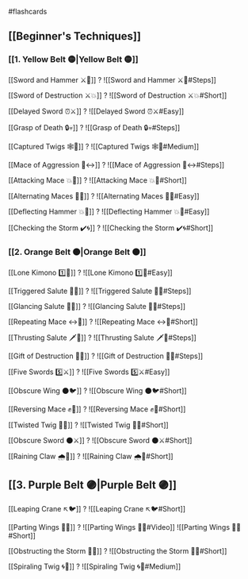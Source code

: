 #flashcards

## [[Beginner's Techniques]]

### [[1. Yellow Belt 🟡|Yellow Belt 🟡]]

[[Sword and Hammer ⚔️🔨]]
?
![[Sword and Hammer ⚔️🔨#Steps]]
<!--SR:!2024-04-28,31,170-->

[[Sword of Destruction ⚔️💥]]
?
![[Sword of Destruction ⚔️💥#Short]]
<!--SR:!2024-05-12,55,250-->

[[Delayed Sword ⏰⚔️]]
?
![[Delayed Sword ⏰⚔️#Easy]]
<!--SR:!2024-10-06,290,310-->

[[Grasp of Death 🔒💀]]
?
![[Grasp of Death 🔒💀#Steps]]
<!--SR:!2024-08-23,193,230-->

[[Captured Twigs 🕸️🌿]]
?
![[Captured Twigs 🕸️🌿#Medium]]
<!--SR:!2024-03-31,22,255-->

[[Mace of Aggression 🔨↔️]]
?
![[Mace of Aggression 🔨↔️#Steps]]
<!--SR:!2024-04-13,20,130-->

[[Attacking Mace 💥👊]]
?
![[Attacking Mace 💥👊#Short]]
<!--SR:!2024-04-11,33,191-->

[[Alternating Maces 🔄✊]]
?
![[Alternating Maces 🔄✊#Easy]]
<!--SR:!2024-10-31,288,308-->

[[Deflecting Hammer 💥🔨]]
?
![[Deflecting Hammer 💥🔨#Easy]]
<!--SR:!2024-04-02,24,179-->

[[Checking the Storm ✔️🌀]]
?
![[Checking the Storm ✔️🌀#Short]]
### [[2. Orange Belt 🟠|Orange Belt 🟠]]

[[Lone Kimono 1️⃣👘]]
?
![[Lone Kimono 1️⃣👘#Easy]]
<!--SR:!2024-05-03,138,251-->

[[Triggered Salute 🔫🫡]]
?
![[Triggered Salute 🔫🫡#Steps]]
<!--SR:!2024-12-06,267,248-->

[[Glancing Salute 👀🫡]]
?
![[Glancing Salute 👀🫡#Steps]]
<!--SR:!2024-04-18,31,168-->

[[Repeating Mace ↔️👊]]
?
![[Repeating Mace ↔️👊#Short]]
<!--SR:!2024-04-26,31,183-->

[[Thrusting Salute 🗡️🫡]]
?
![[Thrusting Salute 🗡️🫡#Steps]]
<!--SR:!2024-04-01,23,168-->

[[Gift of Destruction 🎁💥]]
?
![[Gift of Destruction 🎁💥#Steps]]
<!--SR:!2024-08-18,236,308-->

[[Five Swords 5️⃣⚔️]]
?
![[Five Swords 5️⃣⚔️#Easy]]
<!--SR:!2024-05-18,161,288-->

[[Obscure Wing 🌑🐦]]
?
![[Obscure Wing 🌑🐦#Short]]
<!--SR:!2024-07-05,132,254-->

[[Reversing Mace ✊🔄]]
?
![[Reversing Mace ✊🔄#Short]]
<!--SR:!2024-05-27,64,223-->

[[Twisted Twig 🔀🌿]]
?
![[Twisted Twig 🔀🌿#Short]]
<!--SR:!2024-04-12,63,216-->

[[Obscure Sword 🌑⚔️]]
?
![[Obscure Sword 🌑⚔️#Short]]
<!--SR:!2024-04-08,17,130-->

[[Raining Claw 🌧️🐯]]
?
![[Raining Claw 🌧️🐯#Short]]
<!--SR:!2024-06-23,182,271-->

## [[3. Purple Belt 🟣|Purple Belt 🟣]]

[[Leaping Crane ↖️🐦]]
?
![[Leaping Crane ↖️🐦#Short]]
<!--SR:!2024-05-14,146,251-->

[[Parting Wings 🥳🪽]]
?
![[Parting Wings 🥳🪽#Video]]
![[Parting Wings 🥳🪽#Short]]
<!--SR:!2024-04-15,24,235-->

[[Obstructing the Storm 🚧🌀]]
?
![[Obstructing the Storm 🚧🌀#Short]]
<!--SR:!2024-05-20,86,247-->

[[Spiraling Twig 🌀🌿]]
?
![[Spiraling Twig 🌀🌿#Medium]]
<!--SR:!2024-03-30,21,255-->